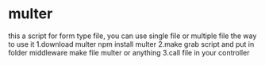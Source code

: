 # multer
this a script for form type file, you can use single file or multiple file
the way to use it
1.download multer 
  npm install multer
2.make grab script and put in folder middleware make file multer or anything
3.call file in your controller
